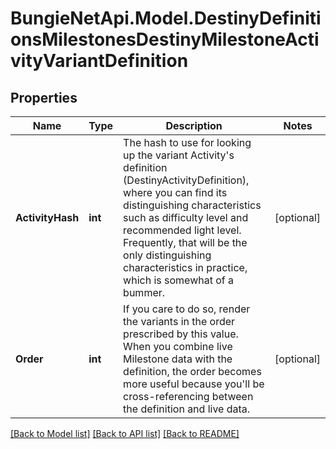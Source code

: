
# BungieNetApi.Model.DestinyDefinitionsMilestonesDestinyMilestoneActivityVariantDefinition

## Properties

Name | Type | Description | Notes
------------ | ------------- | ------------- | -------------
**ActivityHash** | **int** | The hash to use for looking up the variant Activity&#39;s definition (DestinyActivityDefinition), where you can find its distinguishing characteristics such as difficulty level and recommended light level.   Frequently, that will be the only distinguishing characteristics in practice, which is somewhat of a bummer. | [optional] 
**Order** | **int** | If you care to do so, render the variants in the order prescribed by this value.  When you combine live Milestone data with the definition, the order becomes more useful because you&#39;ll be cross-referencing between the definition and live data. | [optional] 

[[Back to Model list]](../README.md#documentation-for-models)
[[Back to API list]](../README.md#documentation-for-api-endpoints)
[[Back to README]](../README.md)

